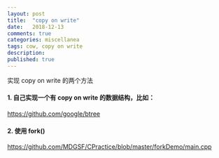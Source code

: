 ```yaml
---
layout: post
title:  "copy on write"
date:   2018-12-13
comments: true
categories: miscellanea
tags: cow, copy on write
description:
published: true
---
```


实现 copy on write 的两个方法

#### 1. 自己实现一个有 copy on write 的数据结构，比如：

https://github.com/google/btree

#### 2. 使用 fork()

https://github.com/MDGSF/CPractice/blob/master/forkDemo/main.cpp
